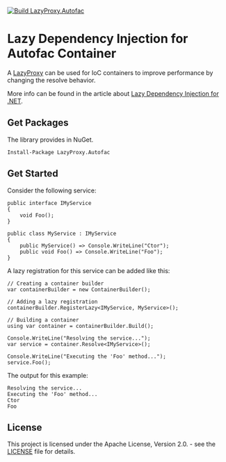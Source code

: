 [![Build LazyProxy.Autofac](https://github.com/servicetitan/lazy-proxy-autofac/actions/workflows/ci.yml/badge.svg)](https://github.com/servicetitan/lazy-proxy-autofac/actions/workflows/ci.yml)

# Lazy Dependency Injection for Autofac Container

A [LazyProxy](https://github.com/servicetitan/lazy-proxy) can be used for IoC containers to improve performance by changing the resolve behavior.

More info can be found in the article about [Lazy Dependency Injection for .NET](https://dev.to/hypercodeplace/lazy-dependency-injection-37en).

## Get Packages

The library provides in NuGet.

```
Install-Package LazyProxy.Autofac
```

## Get Started

Consider the following service:

```CSharp
public interface IMyService
{
    void Foo();
}

public class MyService : IMyService
{
    public MyService() => Console.WriteLine("Ctor");
    public void Foo() => Console.WriteLine("Foo");
}
```

A lazy registration for this service can be added like this:

```CSharp
// Creating a container builder
var containerBuilder = new ContainerBuilder();

// Adding a lazy registration
containerBuilder.RegisterLazy<IMyService, MyService>();

// Building a container
using var container = containerBuilder.Build();

Console.WriteLine("Resolving the service...");
var service = container.Resolve<IMyService>();

Console.WriteLine("Executing the 'Foo' method...");
service.Foo();
```

The output for this example:

```
Resolving the service...
Executing the 'Foo' method...
Ctor
Foo
```

## License

This project is licensed under the Apache License, Version 2.0. - see the [LICENSE](https://github.com/servicetitan/lazy-proxy-Autofac/blob/master/LICENSE) file for details.
